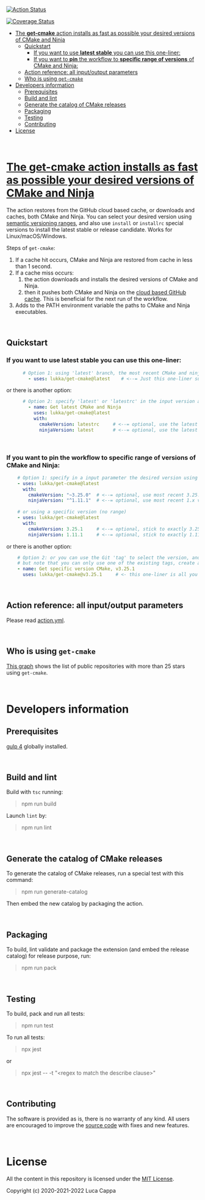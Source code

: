[![Action Status](https://github.com/lukka/get-cmake/workflows/build-test/badge.svg)](https://github.com/lukka/get-cmake/actions)

[![Coverage Status](https://coveralls.io/repos/github/lukka/get-cmake/badge.svg?branch=main)](https://coveralls.io/github/lukka/get-cmake?branch=main)

- [The **get-cmake** action installs as fast as possible your desired versions of CMake and Ninja](#the-get-cmake-action-installs-as-fast-as-possible-your-desired-versions-of-cmake-and-ninja)
  - [Quickstart](#quickstart)
    - [If you want to use  **latest stable** you can use this one-liner:](#if-you-want-to-use--latest-stable-you-can-use-this-one-liner)
    - [If you want to **pin** the workflow to **specific range of versions** of CMake and Ninja:](#if-you-want-to-pin-the-workflow-to-specific-range-of-versions-of-cmake-and-ninja)
  - [Action reference: all input/output parameters](#action-reference-all-inputoutput-parameters)
  - [Who is using `get-cmake`](#who-is-using-get-cmake)
- [Developers information](#developers-information)
  - [Prerequisites](#prerequisites)
  - [Build and lint](#build-and-lint)
  - [Generate the catalog of CMake releases](#generate-the-catalog-of-cmake-releases)
  - [Packaging](#packaging)
  - [Testing](#testing)
  - [Contributing](#contributing)
- [License](#license)

<br>

# [The **get-cmake** action installs as fast as possible your desired versions of CMake and Ninja](https://github.com/marketplace/actions/get-cmake)
The action restores from the GitHub cloud based cache, or downloads and caches, both CMake and Ninja. You can select your desired version using [semantic versioning ranges](https://docs.npmjs.com/about-semantic-versioning), and also use `install` or `installrc` special versions to install the latest stable or release candidate.
Works for Linux/macOS/Windows.

Steps of `get-cmake`:
  1. If a cache hit occurs, CMake and Ninja are restored from cache in less than 1 second.
  2. If a cache miss occurs:
     1. the action downloads and installs the desired versions of CMake and Ninja.
     2. then it pushes both CMake and Ninja on the [cloud based GitHub cache](https://www.npmjs.com/package/@actions/cache). This is beneficial for the next run of the workflow.
  3. Adds to the PATH environment variable the paths to CMake and Ninja executables.
  
<br>

## Quickstart
### If you want to use  **latest stable** you can use this one-liner:
```yaml
      # Option 1: using 'latest' branch, the most recent CMake and ninja are installed.
        - uses: lukka/get-cmake@latest    # <--= Just this one-liner suffices.
```
or there is another option:
```yaml
      # Option 2: specify 'latest' or 'latestrc' in the input version arguments:
        - name: Get latest CMake and Ninja
          uses: lukka/get-cmake@latest
          with:
            cmakeVersion: latestrc     # <--= optional, use the latest release candidate (notice the 'rc' suffix).
            ninjaVersion: latest       # <--= optional, use the latest release (non candidate).
```

<br>

### If you want to **pin** the workflow to **specific range of versions** of CMake and Ninja:
```yaml
    # Option 1: specify in a input parameter the desired version using ranges.
    - uses: lukka/get-cmake@latest
      with:
        cmakeVersion: "~3.25.0"  # <--= optional, use most recent 3.25.x version
        ninjaVersion: "^1.11.1"  # <--= optional, use most recent 1.x version
    
    # or using a specific version (no range)
    - uses: lukka/get-cmake@latest
      with:
        cmakeVersion: 3.25.1     # <--= optional, stick to exactly 3.25.1 version
        ninjaVersion: 1.11.1     # <--= optional, stick to exactly 1.11.1 version
```
or there is another option:
```yaml
    # Option 2: or you can use the Git 'tag' to select the version, and you can have a one-liner statement,
    # but note that you can only use one of the existing tags, create a PR to add the tag you need!
    - name: Get specific version CMake, v3.25.1
      uses: lukka/get-cmake@v3.25.1     # <- this one-liner is all you need.
```
<br>

## Action reference: all input/output parameters
Please read [action.yml](./action.yml).

<br>

## Who is using `get-cmake`
[This graph](https://lukka.github.io/graph/graph.html) shows the list of public repositories with more than 25 stars using `get-cmake`.

<br>

# Developers information

## Prerequisites
[gulp 4](https://www.npmjs.com/package/gulp4) globally installed.

<br>

## Build and lint
Build with `tsc` running:

 > npm run build

Launch `lint` by:

 > npm run lint

<br>

## Generate the catalog of CMake releases
To generate the catalog of CMake releases, run a special test with this command:

 > npm run generate-catalog

Then embed the new catalog by packaging the action.

<br>

## Packaging
To build, lint validate and package the extension (and embed the release catalog) for release purpose, run:

  > npm run pack

<br>

## Testing
To build, pack and run all tests:
 
 > npm run test

 To run all tests:
 
 > npx jest

 or

 > npx jest -- -t "&lt;regex to match the describe clause&gt;"

<br>

## Contributing
The software is provided as is, there is no warranty of any kind. All users are encouraged to improve the [source code](https://github.com/lukka/get-cmake) with fixes and new features.

<br>

# License
All the content in this repository is licensed under the [MIT License](LICENSE.txt).

Copyright (c) 2020-2021-2022 Luca Cappa

